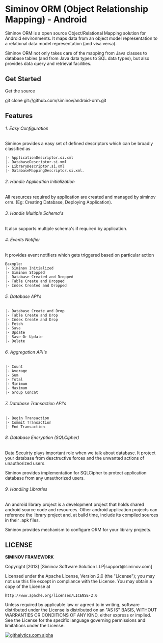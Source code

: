 Siminov ORM (Object Relationship Mapping) - Android
===================================================

Siminov ORM is a open source Object/Relational Mapping solution for Android environments. It maps data from an object model representation to a relational data model representation (and visa versa). 

Siminov ORM not only takes care of the mapping from Java classes to database tables (and from Java data types to SQL data types), but also provides data query and retrieval facilities. 

Get Started
-----------
Get the source

  git clone git://github.com/siminov/android-orm.git
  
	
Features
--------

###### 1. Easy Configuration
Siminov provides a easy set of defined descriptors which can be broadly classified as 
	
	|- ApplicationDescriptor.si.xml 
	|- DatabaseDescriptor.si.xml
	|- LibraryDescriptor.si.xml
	|- DatabaseMappingDescriptor.si.xml.

###### 2. Handle Application Initialization
All resources required by application are created and managed by siminov orm. (Eg: Creating Database, Deploying Application).

###### 3. Handle Multiple Schema's
It also supports multiple schema's if required by application.

###### 4. Events Notifier
It provides event notifiers which gets triggered based on particular action

	Eaxmple: 
	|- Siminov Initialized
	|- Siminov Stopped
	|- Database Created and Dropped
	|- Table Create and Dropped
	|- Index Created and Dropped
	
###### 5. Database API's

	|- Database Create and Drop
	|- Table Create and Drop
	|- Index Create and Drop
	|- Fetch
	|- Save
	|- Update
	|- Save Or Update
	|- Delete
	
###### 6. Aggregation API's
	
	|- Count
	|- Average
	|- Sum
	|- Total
	|- Minimum
	|- Maximum
	|- Group Concat
	
###### 7. Database Transaction API's

	|- Begin Transaction
	|- Commit Transaction
	|- End Transaction
	
	

###### 8. Database Encryption (SQLCipher)
Data Secuirty plays important role when we talk about database. It protect your database from desctructive forces and the unwanted actions of unauthorized users.

Siminov provides implementation for SQLCipher to protect application database from any unauthorized users.


###### 9. Handling Libraries
An android library project is a development project that holds shared android source code and resources. Other android application projects can reference the library project and, at build time, include its compiled sources in their .apk files.

Siminov provides mechanism to configure ORM for your library projects.


LICENSE
-------

 
<b> SIMINOV FRAMEWORK </b>
 <p>
 Copyright [2013] [Siminov Software Solution LLP|support@siminov.com]
 
 Licensed under the Apache License, Version 2.0 (the "License");
 you may not use this file except in compliance with the License.
 You may obtain a copy of the License at
 
    http://www.apache.org/licenses/LICENSE-2.0
 
 Unless required by applicable law or agreed to in writing, software
 distributed under the License is distributed on an "AS IS" BASIS,
 WITHOUT WARRANTIES OR CONDITIONS OF ANY KIND, either express or implied.
 See the License for the specific language governing permissions and
 limitations under the License.



[![githalytics.com alpha](https://cruel-carlota.pagodabox.com/7a4fa4337bbaef7efea367892bcc7e12 "githalytics.com")](http://githalytics.com/Siminov/andiorm)
